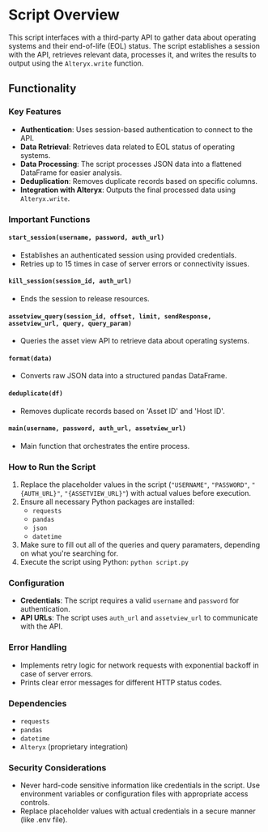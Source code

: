 # Script Overview

This script interfaces with a third-party API to gather data about operating systems and their end-of-life (EOL) status. The script establishes a session with the API, retrieves relevant data, processes it, and writes the results to output using the `Alteryx.write` function.

## Functionality

### Key Features

- **Authentication**: Uses session-based authentication to connect to the API.
- **Data Retrieval**: Retrieves data related to EOL status of operating systems.
- **Data Processing**: The script processes JSON data into a flattened DataFrame for easier analysis.
- **Deduplication**: Removes duplicate records based on specific columns.
- **Integration with Alteryx**: Outputs the final processed data using `Alteryx.write`.

### Important Functions

#### `start_session(username, password, auth_url)`
- Establishes an authenticated session using provided credentials.
- Retries up to 15 times in case of server errors or connectivity issues.

#### `kill_session(session_id, auth_url)`
- Ends the session to release resources.

#### `assetview_query(session_id, offset, limit, sendResponse, assetview_url, query, query_param)`
- Queries the asset view API to retrieve data about operating systems.

#### `format(data)`
- Converts raw JSON data into a structured pandas DataFrame.

#### `deduplicate(df)`
- Removes duplicate records based on 'Asset ID' and 'Host ID'.

#### `main(username, password, auth_url, assetview_url)`
- Main function that orchestrates the entire process.

### How to Run the Script

1. Replace the placeholder values in the script (`"USERNAME"`, `"PASSWORD"`, `"{AUTH_URL}"`, `"{ASSETVIEW_URL}"`) with actual values before execution.
2. Ensure all necessary Python packages are installed:
    - `requests`
    - `pandas`
    - `json`
    - `datetime`
3. Make sure to fill out all of the queries and query paramaters, depending on what you're searching for.
4. Execute the script using Python: `python script.py`

### Configuration

- **Credentials**: The script requires a valid `username` and `password` for authentication.
- **API URLs**: The script uses `auth_url` and `assetview_url` to communicate with the API.

### Error Handling

- Implements retry logic for network requests with exponential backoff in case of server errors.
- Prints clear error messages for different HTTP status codes.

### Dependencies

- `requests`
- `pandas`
- `datetime`
- `Alteryx` (proprietary integration)

### Security Considerations

- Never hard-code sensitive information like credentials in the script. Use environment variables or configuration files with appropriate access controls.
- Replace placeholder values with actual credentials in a secure manner (like .env file).
